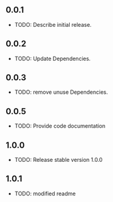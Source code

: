 ## 0.0.1

* TODO: Describe initial release.

## 0.0.2

* TODO: Update Dependencies.

## 0.0.3

* TODO: remove unuse Dependencies.

## 0.0.5

* TODO: Provide code documentation

## 1.0.0

* TODO: Release stable version 1.0.0

## 1.0.1

* TODO: modified readme